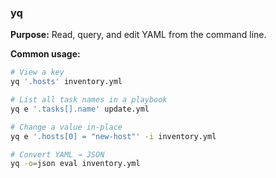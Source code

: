 ### **yq**

**Purpose:** Read, query, and edit YAML from the command line.

**Common usage:**

```bash
# View a key
yq '.hosts' inventory.yml

# List all task names in a playbook
yq e '.tasks[].name' update.yml

# Change a value in-place
yq e '.hosts[0] = "new-host"' -i inventory.yml

# Convert YAML → JSON
yq -o=json eval inventory.yml
```

